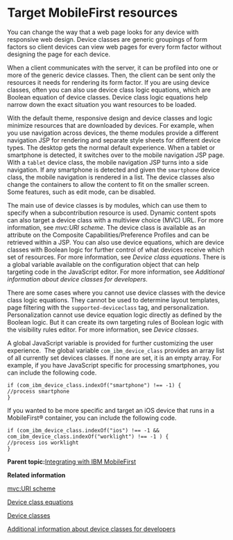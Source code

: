 # Target MobileFirst resources

You can change the way that a web page looks for any device with responsive web design. Device classes are generic groupings of form factors so client devices can view web pages for every form factor without designing the page for each device.

When a client communicates with the server, it can be profiled into one or more of the generic device classes. Then, the client can be sent only the resources it needs for rendering its form factor. If you are using device classes, often you can also use device class logic equations, which are Boolean equation of device classes. Device class logic equations help narrow down the exact situation you want resources to be loaded.

With the default theme, responsive design and device classes and logic minimize resources that are downloaded by devices. For example, when you use navigation across devices, the theme modules provide a different navigation JSP for rendering and separate style sheets for different device types. The desktop gets the normal default experience. When a tablet or smartphone is detected, it switches over to the mobile navigation JSP page. With a `tablet` device class, the mobile navigation JSP turns into a side navigation. If any smartphone is detected and given the `smartphone` device class, the mobile navigation is rendered in a list. The device classes also change the containers to allow the content to fit on the smaller screen. Some features, such as edit mode, can be disabled.

The main use of device classes is by modules, which can use them to specify when a subcontribution resource is used. Dynamic content spots can also target a device class with a multiview choice \(MVC\) URL. For more information, see *mvc:URI scheme*. The device class is available as an attribute on the Composite Capabilities/Preference Profiles and can be retrieved within a JSP. You can also use device equations, which are device classes with Boolean logic for further control of what devices receive which set of resources. For more information, see *Device class equations*. There is a global variable available on the configuration object that can help targeting code in the JavaScript editor. For more information, see *Additional information about device classes for developers*.

There are some cases where you cannot use device classes with the device class logic equations. They cannot be used to determine layout templates, page filtering with the `supported-deviceclass` tag, and personalization. Personalization cannot use device equation logic directly as defined by the Boolean logic. But it can create its own targeting rules of Boolean logic with the visibility rules editor. For more information, see *Device classes*.

A global JavaScript variable is provided for further customizing the user experience.  The global variable `com_ibm_device_class` provides an array list of all currently set devices classes. If none are set, it is an empty array. For example, if you have JavaScript specific for processing smartphones, you can include the following code.

```
if (com_ibm_device_class.indexOf("smartphone") !== -1) {
//process smartphone
}
```

If you wanted to be more specific and target an iOS device that runs in a MobileFirst® container, you can include the following code.

```
if (com_ibm_device_class.indexOf("ios") !== -1 && com_ibm_device_class.indexOf("worklight") !== -1 ) {
//process ios worklight
}
```

**Parent topic:**[Integrating with IBM MobileFirst](../integrate/wl_integrt.md)

**Related information**  


[mvc:URI scheme](../rwd/rwd_mvcuri_scheme.md)

[Device class equations](../dev-theme/themeopt_devclass_equat.md)

[Device classes](../dev-theme/themeopt_devclass.md)

[Additional information about device classes for developers](../dev-theme/themeopt_devclass_devlop.md)

